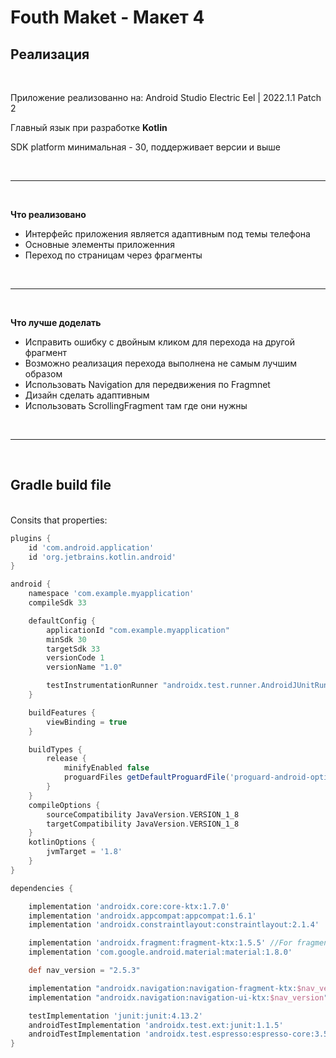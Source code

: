# Fouth Maket - Макет 4

## Реализация

<br>


Приложение реализованно на: Android Studio Electric Eel | 2022.1.1 Patch 2

Главный язык при разработке  **Kotlin**

SDK platform минимальная - 30, поддерживает версии и выше

<br>

---
<br>

**Что реализовано** 
<br> 
+ Интерфейс приложения является адаптивным под темы телефона
+ Основные элементы приложенния
+ Переход по страницам через фрагменты


<br>

___

<br>

**Что лучше доделать**
<br>
+ Исправить ошибку с двойным кликом для перехода на другой фрагмент
+ Возможно реализация перехода выполнена не самым лучшим образом
+ Использовать Navigation для передвижения по Fragmnet
+ Дизайн сделать адаптивным
+ Использовать ScrollingFragment там где они нужны


<br>

---

<br>

## Gradle build file 

<br>
Consits that properties:


```gradle
plugins {
    id 'com.android.application'
    id 'org.jetbrains.kotlin.android'
}

android {
    namespace 'com.example.myapplication'
    compileSdk 33

    defaultConfig {
        applicationId "com.example.myapplication"
        minSdk 30
        targetSdk 33
        versionCode 1
        versionName "1.0"

        testInstrumentationRunner "androidx.test.runner.AndroidJUnitRunner"
    }

    buildFeatures {
        viewBinding = true
    }

    buildTypes {
        release {
            minifyEnabled false
            proguardFiles getDefaultProguardFile('proguard-android-optimize.txt'), 'proguard-rules.pro'
        }
    }
    compileOptions {
        sourceCompatibility JavaVersion.VERSION_1_8
        targetCompatibility JavaVersion.VERSION_1_8
    }
    kotlinOptions {
        jvmTarget = '1.8'
    }
}

dependencies {

    implementation 'androidx.core:core-ktx:1.7.0'
    implementation 'androidx.appcompat:appcompat:1.6.1'
    implementation 'androidx.constraintlayout:constraintlayout:2.1.4'

    implementation 'androidx.fragment:fragment-ktx:1.5.5' //For fragment
    implementation 'com.google.android.material:material:1.8.0'

    def nav_version = "2.5.3"

    implementation "androidx.navigation:navigation-fragment-ktx:$nav_version"
    implementation "androidx.navigation:navigation-ui-ktx:$nav_version"

    testImplementation 'junit:junit:4.13.2'
    androidTestImplementation 'androidx.test.ext:junit:1.1.5'
    androidTestImplementation 'androidx.test.espresso:espresso-core:3.5.1'
}
```